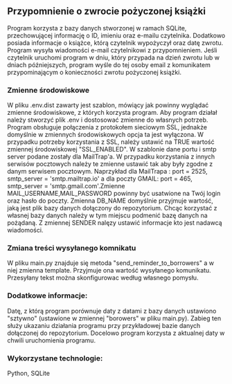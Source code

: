 ## Przypomnienie o zwrocie pożyczonej książki

Program korzysta z bazy danych stworzonej w ramach SQLite, przechowującej informację o ID, imieniu oraz e-mailu czytelnika. Dodatkowo posiada informacje o  książce, którą czytelnik wypożyczył oraz datę zwrotu.
Program wysyła wiadomości e-mail czytelnikowi z przypomnieniem.
Jeśli czytelnik uruchomi program w dniu, który przypada na dzień zwrotu lub w dniach późniejszych, program wyśle do tej osoby email z komunikatem przypominającym o konieczności zwrotu pożyczonej książki.

### Zmienne środowiskowe
W pliku .env.dist zawarty jest szablon, mówiący jak powinny wyglądać zmienne środowiskowe, z których korzysta program.
Aby program działał należy stworzyć plik .env i dostosować zmienne do własnych potrzeb.
Program obsługuje połączenia z protokołem sieciowym SSL, jednakże domyślnie w zmiennych środowiskowych opcja ta jest wyłączona. W przypadku potrzeby korzystania z SSL, należy ustawić na TRUE wartość zmiennej środowiskowej "SSL_ENABLED".
W szablonie dane portu i smtp server podane zostały dla MailTrap'a. W przypadku korzystania z innych serwisów pocztowych należy te zmienne ustawić tak aby były zgodne z danym serwisem pocztowym. Naprzykład dla MailTrapa : port = 2525, smtp_server = 'smtp.mailtrap.io' a dla poczty GMAIL: port = 465, smtp_server = 'smtp.gmail.com'.Zmienne  MAIL_USERNAME,MAIL_PASSWORD powinny być usatwione na Twój login oraz hasło do poczty. Zmienna DB_NAME domyślnie przyjmuje wartość, jaką jest plik bazy danych dołączony do repozytorium. Chcąc korzystać z własnej bazy danych należy w tym miejscu podmenić bazę danych na pożądaną.
Z zmiennej SENDER nalęzy ustawić informacje kto jest nadawcą wiadomości.

### Zmiana treści wysyłanego komnikatu

W pliku main.py znajduje się metoda "send_reminder_to_borrowers" a w niej zmienna template. Przyjmuje ona wartość wysyłanego komunikatu. Przesyłany tekst można skonfigurowac według własnego pomysłu.

### Dodatkowe informacje: 
Datę, z którą program porównuje daty z datami z bazy danych ustawiono "sztywno" (ustawione w zmiennej "borowers" w pliku main.py). Zabieg ten służy ukazaniu działania programu przy przykładowej bazie danych dołączonej do repozytorium.
Docelowo program korzysta z aktualnej daty w chwili uruchomienia programu.
 
 ### Wykorzystane technologie:
 Python,
 SQLite

